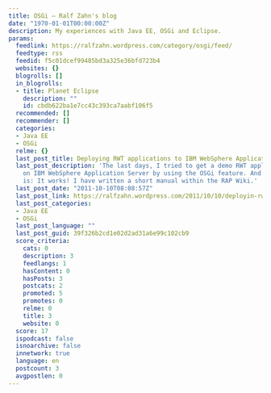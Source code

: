 ```yaml
---
title: OSGi – Ralf Zahn's blog
date: "1970-01-01T00:00:00Z"
description: My experiences with Java EE, OSGi and Eclipse.
params:
  feedlink: https://ralfzahn.wordpress.com/category/osgi/feed/
  feedtype: rss
  feedid: f5c01dcef99485bd3a325e36bfd723b4
  websites: {}
  blogrolls: []
  in_blogrolls:
  - title: Planet Eclipse
    description: ""
    id: cbdb622ba1e7cc43c393ca7aabf106f5
  recommended: []
  recommender: []
  categories:
  - Java EE
  - OSGi
  relme: {}
  last_post_title: Deploying RWT applications to IBM WebSphere Application Server
  last_post_description: 'The last days, I tried to get a demo RWT application run
    on IBM WebSphere Application Server by using the OSGi feature. And the result
    is: It works! I have written a short manual within the RAP Wiki.'
  last_post_date: "2011-10-10T08:08:57Z"
  last_post_link: https://ralfzahn.wordpress.com/2011/10/10/deployin-rwt-applications-to-ibm-websphere-application-server/
  last_post_categories:
  - Java EE
  - OSGi
  last_post_language: ""
  last_post_guid: 39f326b2cd1e02d2ad31a6e99c102cb9
  score_criteria:
    cats: 0
    description: 3
    feedlangs: 1
    hasContent: 0
    hasPosts: 3
    postcats: 2
    promoted: 5
    promotes: 0
    relme: 0
    title: 3
    website: 0
  score: 17
  ispodcast: false
  isnoarchive: false
  innetwork: true
  language: en
  postcount: 3
  avgpostlen: 0
---
```


